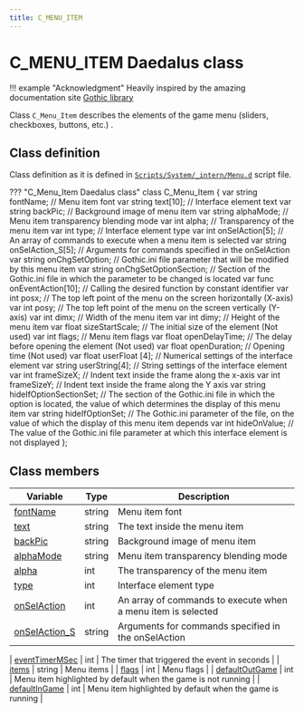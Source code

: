 ```yaml
---
title: C_MENU_ITEM
---
```


# C_MENU_ITEM Daedalus class

!!! example "Acknowledgment"
    Heavily inspired by the amazing documentation site [Gothic library](http://www.gothic-library.ru)

Class `C_Menu_Item` describes the elements of the game menu (sliders, checkboxes, buttons, etc.) .
## Class definition
Class definition as it is defined in [`Scripts/System/_intern/Menu.d`](https://github.com/VaanaCZ/gothic-2-addon-scripts/blob/Unified-EN/_work/Data/Scripts/System/_intern/Menu.d) script file. 

??? "C_Menu_Item Daedalus class"
    class C_Menu_Item
    {
        var     string  fontName;                   // Menu item font
        var     string  text[10];                   // Interface element text
        var     string  backPic;                    // Background image of menu item
        var     string  alphaMode;                  // Menu item transparency blending mode 
        var     int     alpha;                      // Transparency of the menu item
        var     int     type;                       // Interface element type
        var     int     onSelAction[5];             // An array of commands to execute when a menu item is selected
        var     string  onSelAction_S[5];           // Arguments for commands specified in the onSelAction
        var     string  onChgSetOption;             // Gothic.ini file parameter that will be modified by this menu item
        var     string  onChgSetOptionSection;      // Section of the Gothic.ini file in which the parameter to be changed is located
        var     func    onEventAction[10];          // Calling the desired function by constant identifier
        var     int     posx;                       // The top left point of the menu on the screen horizontally (X-axis)
        var     int     posy;                       // The top left point of the menu on the screen vertically (Y-axis)
        var     int     dimx;                       // Width of the menu item
        var     int     dimy;                       // Height of the menu item
        var     float   sizeStartScale;             // The initial size of the element (Not used)
        var     int     flags;                      // Menu item flags
        var     float   openDelayTime;              // The delay before opening the element (Not used)
        var     float   openDuration;               // Opening time (Not used)
        var     float   userFloat [4];              // Numerical settings of the interface element
        var     string  userString[4];              // String settings of the interface element
        var     int     frameSizeX;                 // Indent text inside the frame along the x-axis
        var     int     frameSizeY;                 // Indent text inside the frame along the Y axis
        var     string  hideIfOptionSectionSet;     // The section of the Gothic.ini file in which the option is located, the value of which determines the display of this menu item
        var     string  hideIfOptionSet;            // The Gothic.ini parameter of the file, on the value of which the display of this menu item depends
        var     int     hideOnValue;                // The value of the Gothic.ini file parameter at which this interface element is not displayed
    }; 


## Class members

| Variable                          | Type   | Description                                                                         |
|-----------------------------------|--------|-------------------------------------------------------------------------------------|
| [fontName](#fontname)               | string | Menu item font                                                               |
| [text](#text)           | string | The text inside the menu item                                    |
| [backPic](#backpic)                     | string    | Background image of menu item                  |
| [alphaMode](#alphamode)                     | string    | Menu item transparency blending mode                    |
| [alpha](#alpha)                     | int    | The transparency of the menu item                                                   |
| [type](#type)                     | int    | Interface element type                                                  |
| [onSelAction](#onselaction)                   | int    | An array of commands to execute when a menu item is selected                                        |
| [onSelAction_S](#onselaction_s)         | string | Arguments for commands specified in the onSelAction                                                             |


| [eventTimerMSec](#eventtimermsec) | int    | The timer that triggered the event in seconds                                       |
| [items](#items)                   | string | Menu items                                                                          |
| [flags](#flags)                   | int    | Menu flags                                                                          |
| [defaultOutGame](#defaultoutgame) | int    | Menu item highlighted by default when the game is not running                       |
| [defaultInGame](#defaultingame)   | int    | Menu item highlighted by default when the game is running                           |